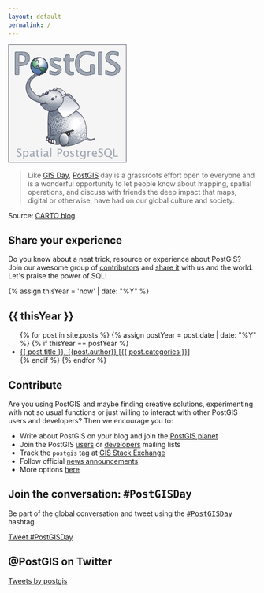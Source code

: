 ```yaml
---
layout: default
permalink: /
---
```


<div class="frontpage_logo">
<img src="/assets/images/logo.png" alt="PostGIS Logo">
</div>

> Like [GIS Day](http://gisday.com/),
> [PostGIS](http://postgis.net/) day
> is a grassroots effort open
> to everyone and is a wonderful opportunity to let people
> know about mapping, spatial operations, and discuss with
> friends the deep impact that maps, digital or otherwise,
> have had on our global culture and society.

Source: [CARTO blog](https://carto.com/blog/happy-postgis-day/)

## Share your experience

Do you know about a neat trick, resource or experience about PostGIS? Join our awesome group of [contributors](/contributors) and [share it](/submit/) with us and the world. Let's praise the power of SQL!


{% assign thisYear = 'now' | date: "%Y" %}
## {{ thisYear }}

<ul>
{% for post in site.posts %}
{% assign postYear = post.date | date: "%Y" %}
{% if thisYear == postYear %}
    <li><a href="{{ post.url }}">{{ post.title }}, {{post.author}} [{{ post.categories }}]</a></li>
{% endif %}
{% endfor %}
</ul>

## Contribute

Are you using PostGIS and maybe finding creative solutions, experimenting with
not so usual functions or just willing to interact with other PostGIS users
and developers? Then we encourage you to:

* Write about PostGIS on your blog and join the [PostGIS planet](http://planet.postgis.net)
* Join the PostGIS [users](https://lists.osgeo.org/mailman/listinfo/postgis-users)
  or [developers](https://lists.osgeo.org/mailman/listinfo/postgis-devel) mailing lists
* Track the `postgis` tag at [GIS Stack Exchange](https://gis.stackexchange.com/questions/tagged/postgis)
* Follow official [news announcements](http://postgis.net/news/)
* More options [here](http://postgis.net/development/)

## Join the conversation: <tt>#PostGISDay</tt>

Be part of the global conversation and tweet using the
[<tt>#PostGISDay</tt>](https://twitter.com/search?q=%23PostGISDay&f=live)
hashtag.

<a href="https://twitter.com/intent/tweet?button_hashtag=PostGISDay&ref_src=twsrc%5Etfw" class="twitter-hashtag-button" data-show-count="false">Tweet #PostGISDay</a><script async src="https://platform.twitter.com/widgets.js" charset="utf-8"></script>

## @PostGIS on Twitter

<a class="twitter-timeline" data-width="450" data-dnt="true" data-theme="dark" href="https://twitter.com/postgis?ref_src=twsrc%5Etfw">Tweets by postgis</a> <script async src="https://platform.twitter.com/widgets.js" charset="utf-8"></script>
</div>

